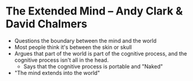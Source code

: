 # The Extended Mind – Andy Clark & David Chalmers

- Questions the boundary between the mind and the world
- Most people think it's between the skin or skull
- Argues that part of the world is part of the cognitive process, and the cognitive process isn't all in the head.
	- Says that the cognitive process is portable and "Naked"
- "The mind extends into the world"